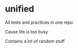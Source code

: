 # unified
All tests and practices in one repo

Cause life is too busy


Contains a lot of random stuff 
